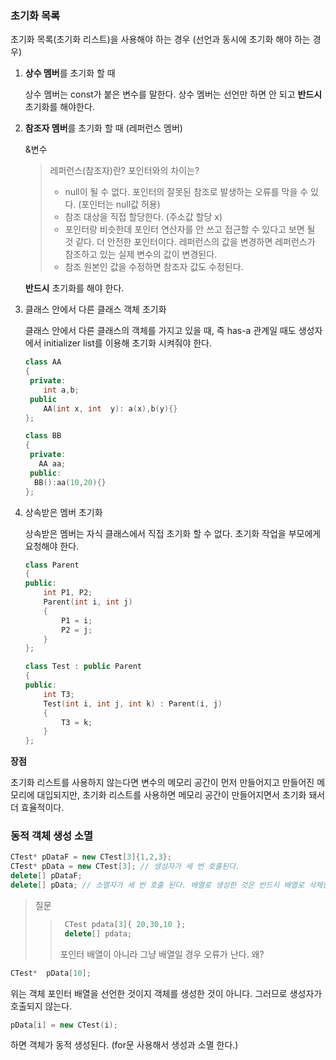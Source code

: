### 초기화 목록

초기화 목록(초기화 리스트)을 사용해야 하는 경우 (선언과 동시에 초기화 해야 하는 경우)

1. **상수 멤버**를 초기화 할 때

   상수 멤버는 const가 붙은 변수를 말한다. 상수 멤버는 선언만 하면 안 되고 **반드시** 초기화를 해야한다. 

2. **참조자 멤버**를 초기화 할 때 (레퍼런스 멤버)

   &변수

   > 레퍼런스(참조자)란? 포인터와의 차이는?
   >
   > * null이 될 수 없다. 포인터의 잘못된 참조로 발생하는 오류를 막을 수 있다. (포인터는 null값 허용)
   > * 참조 대상을 직접 할당한다. (주소값 할당 x)
   > * 포인터랑 비슷한데 포인터 연산자를 안 쓰고 접근할 수 있다고 보면 될 것 같다. 더 안전한 포인터이다. 레퍼런스의 값을 변경하면 레퍼런스가 참조하고 있는 실제 변수의 값이 변경된다.
   > * 참조 원본인 값을 수정하면 참조자 값도 수정된다.

   **반드시** 초기화를 해야 한다.

3. 클래스 안에서 다른 클래스 객체 초기화

   클래스 안에서 다른 클래스의 객체를 가지고 있을 때, 즉 has-a 관계일 때도 생성자에서 initializer list를 이용해 초기화 시켜줘야 한다.

   ```c++
   class AA
   {
    private:
       int a,b;
    public
       AA(int x, int  y): a(x),b(y){}
   };
   
   class BB
   {
    private:
      AA aa;
    public:
     BB():aa(10,20){}
   };
   ```

4. 상속받은 멤버 초기화

   상속받은 멤버는 자식 클래스에서 직접 초기화 할 수 없다. 초기화 작업을 부모에게 요청해야 한다.

   ```C++
   class Parent
   {
   public:
       int P1, P2;
       Parent(int i, int j)
       { 
           P1 = i;
           P2 = j;
       }
   };
   
   class Test : public Parent
   {
   public:
       int T3;
       Test(int i, int j, int k) : Parent(i, j)
       {
           T3 = k;
       }
   };
   ```

   

**장점**

초기화 리스트를 사용하지 않는다면 변수의 메모리 공간이 먼저 만들어지고 만들어진 메모리에 대입되지만, 초기화 리스트를 사용하면 메모리 공간이 만들어지면서 초기화 돼서 더 효율적이다.

### 동적 객체 생성 소멸

```c++
CTest* pDataF = new CTest[3]{1,2,3};
CTest* pData = new CTest[3]; // 생성자가 세 번 호출된다.
delete[] pDataF;
delete[] pData; // 소멸자가 세 번 호출 된다. 배열로 생성한 것은 반드시 배열로 삭제한다.
```

> 질문
>
> > ```cpp
> >  CTest pdata[3]{ 20,30,10 };
> >  delete[] pdata;
> > ```
> >
> > 포인터 배열이 아니라 그냥 배열일 경우 오류가 난다. 왜?

```cpp
CTest*	pData[10];
```

위는 객체 포인터 배열을 선언한 것이지 객체를 생성한 것이 아니다. 그러므로 생성자가 호출되지 않는다.

```cpp
pData[i] = new CTest(i);
```

하면 객체가 동적 생성된다. (for문 사용해서 생성과 소멸 한다.)

